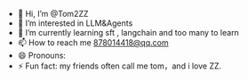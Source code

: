 - 👋 Hi, I’m @Tom2ZZ
- 👀 I’m interested in LLM&Agents
- 🌱 I’m currently learning sft , langchain and too many to learn
- 📫 How to reach me 878014418@qq.com
- 😄 Pronouns: 
- ⚡ Fun fact: my friends often call me tom，and i love ZZ.

<!---
Tom2ZZ/Tom2ZZ is a ✨ special ✨ repository because its `README.md` (this file) appears on your GitHub profile.
You can click the Preview link to take a look at your changes.
--->
